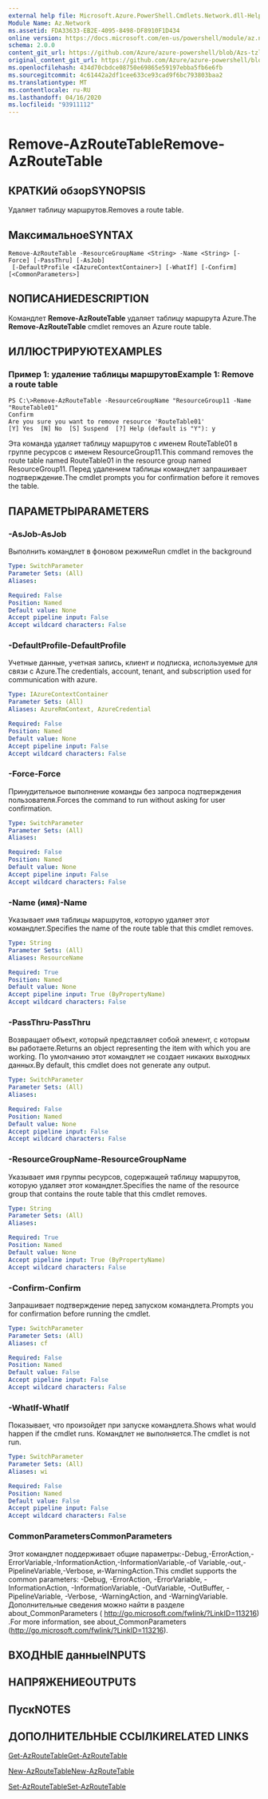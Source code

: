 ```yaml
---
external help file: Microsoft.Azure.PowerShell.Cmdlets.Network.dll-Help.xml
Module Name: Az.Network
ms.assetid: FDA33633-EB2E-4095-8498-DF8910F1D434
online version: https://docs.microsoft.com/en-us/powershell/module/az.network/remove-azroutetable
schema: 2.0.0
content_git_url: https://github.com/Azure/azure-powershell/blob/Azs-tzl/src/Network/Network/help/Remove-AzRouteTable.md
original_content_git_url: https://github.com/Azure/azure-powershell/blob/Azs-tzl/src/Network/Network/help/Remove-AzRouteTable.md
ms.openlocfilehash: 434d70cbdce08750e69865e59197ebba5fb6e6fb
ms.sourcegitcommit: 4c61442a2df1cee633ce93cad9f6bc793803baa2
ms.translationtype: MT
ms.contentlocale: ru-RU
ms.lasthandoff: 04/16/2020
ms.locfileid: "93911112"
---
```

# <span data-ttu-id="4c2e4-101">Remove-AzRouteTable</span><span class="sxs-lookup"><span data-stu-id="4c2e4-101">Remove-AzRouteTable</span></span>

## <span data-ttu-id="4c2e4-102">КРАТКИй обзор</span><span class="sxs-lookup"><span data-stu-id="4c2e4-102">SYNOPSIS</span></span>
<span data-ttu-id="4c2e4-103">Удаляет таблицу маршрутов.</span><span class="sxs-lookup"><span data-stu-id="4c2e4-103">Removes a route table.</span></span>

## <span data-ttu-id="4c2e4-104">Максимальное</span><span class="sxs-lookup"><span data-stu-id="4c2e4-104">SYNTAX</span></span>

```
Remove-AzRouteTable -ResourceGroupName <String> -Name <String> [-Force] [-PassThru] [-AsJob]
 [-DefaultProfile <IAzureContextContainer>] [-WhatIf] [-Confirm] [<CommonParameters>]
```

## <span data-ttu-id="4c2e4-105">NОПИСАНИЕ</span><span class="sxs-lookup"><span data-stu-id="4c2e4-105">DESCRIPTION</span></span>
<span data-ttu-id="4c2e4-106">Командлет **Remove-AzRouteTable** удаляет таблицу маршрута Azure.</span><span class="sxs-lookup"><span data-stu-id="4c2e4-106">The **Remove-AzRouteTable** cmdlet removes an Azure route table.</span></span>

## <span data-ttu-id="4c2e4-107">ИЛЛЮСТРИРУЮТ</span><span class="sxs-lookup"><span data-stu-id="4c2e4-107">EXAMPLES</span></span>

### <span data-ttu-id="4c2e4-108">Пример 1: удаление таблицы маршрутов</span><span class="sxs-lookup"><span data-stu-id="4c2e4-108">Example 1: Remove a route table</span></span>
```
PS C:\>Remove-AzRouteTable -ResourceGroupName "ResourceGroup11 -Name "RouteTable01"
Confirm
Are you sure you want to remove resource 'RouteTable01'
[Y] Yes  [N] No  [S] Suspend  [?] Help (default is "Y"): y
```

<span data-ttu-id="4c2e4-109">Эта команда удаляет таблицу маршрутов с именем RouteTable01 в группе ресурсов с именем ResourceGroup11.</span><span class="sxs-lookup"><span data-stu-id="4c2e4-109">This command removes the route table named RouteTable01 in the resource group named ResourceGroup11.</span></span>
<span data-ttu-id="4c2e4-110">Перед удалением таблицы командлет запрашивает подтверждение.</span><span class="sxs-lookup"><span data-stu-id="4c2e4-110">The cmdlet prompts you for confirmation before it removes the table.</span></span>

## <span data-ttu-id="4c2e4-111">ПАРАМЕТРЫ</span><span class="sxs-lookup"><span data-stu-id="4c2e4-111">PARAMETERS</span></span>

### <span data-ttu-id="4c2e4-112">-AsJob</span><span class="sxs-lookup"><span data-stu-id="4c2e4-112">-AsJob</span></span>
<span data-ttu-id="4c2e4-113">Выполнить командлет в фоновом режиме</span><span class="sxs-lookup"><span data-stu-id="4c2e4-113">Run cmdlet in the background</span></span>

```yaml
Type: SwitchParameter
Parameter Sets: (All)
Aliases: 

Required: False
Position: Named
Default value: None
Accept pipeline input: False
Accept wildcard characters: False
```

### <span data-ttu-id="4c2e4-114">-DefaultProfile</span><span class="sxs-lookup"><span data-stu-id="4c2e4-114">-DefaultProfile</span></span>
<span data-ttu-id="4c2e4-115">Учетные данные, учетная запись, клиент и подписка, используемые для связи с Azure.</span><span class="sxs-lookup"><span data-stu-id="4c2e4-115">The credentials, account, tenant, and subscription used for communication with azure.</span></span>

```yaml
Type: IAzureContextContainer
Parameter Sets: (All)
Aliases: AzureRmContext, AzureCredential

Required: False
Position: Named
Default value: None
Accept pipeline input: False
Accept wildcard characters: False
```

### <span data-ttu-id="4c2e4-116">-Force</span><span class="sxs-lookup"><span data-stu-id="4c2e4-116">-Force</span></span>
<span data-ttu-id="4c2e4-117">Принудительное выполнение команды без запроса подтверждения пользователя.</span><span class="sxs-lookup"><span data-stu-id="4c2e4-117">Forces the command to run without asking for user confirmation.</span></span>

```yaml
Type: SwitchParameter
Parameter Sets: (All)
Aliases: 

Required: False
Position: Named
Default value: None
Accept pipeline input: False
Accept wildcard characters: False
```

### <span data-ttu-id="4c2e4-118">-Name (имя)</span><span class="sxs-lookup"><span data-stu-id="4c2e4-118">-Name</span></span>
<span data-ttu-id="4c2e4-119">Указывает имя таблицы маршрутов, которую удаляет этот командлет.</span><span class="sxs-lookup"><span data-stu-id="4c2e4-119">Specifies the name of the route table that this cmdlet removes.</span></span>

```yaml
Type: String
Parameter Sets: (All)
Aliases: ResourceName

Required: True
Position: Named
Default value: None
Accept pipeline input: True (ByPropertyName)
Accept wildcard characters: False
```

### <span data-ttu-id="4c2e4-120">-PassThru</span><span class="sxs-lookup"><span data-stu-id="4c2e4-120">-PassThru</span></span>
<span data-ttu-id="4c2e4-121">Возвращает объект, который представляет собой элемент, с которым вы работаете.</span><span class="sxs-lookup"><span data-stu-id="4c2e4-121">Returns an object representing the item with which you are working.</span></span>
<span data-ttu-id="4c2e4-122">По умолчанию этот командлет не создает никаких выходных данных.</span><span class="sxs-lookup"><span data-stu-id="4c2e4-122">By default, this cmdlet does not generate any output.</span></span>

```yaml
Type: SwitchParameter
Parameter Sets: (All)
Aliases: 

Required: False
Position: Named
Default value: None
Accept pipeline input: False
Accept wildcard characters: False
```

### <span data-ttu-id="4c2e4-123">-ResourceGroupName</span><span class="sxs-lookup"><span data-stu-id="4c2e4-123">-ResourceGroupName</span></span>
<span data-ttu-id="4c2e4-124">Указывает имя группы ресурсов, содержащей таблицу маршрутов, которую удаляет этот командлет.</span><span class="sxs-lookup"><span data-stu-id="4c2e4-124">Specifies the name of the resource group that contains the route table that this cmdlet removes.</span></span>

```yaml
Type: String
Parameter Sets: (All)
Aliases: 

Required: True
Position: Named
Default value: None
Accept pipeline input: True (ByPropertyName)
Accept wildcard characters: False
```

### <span data-ttu-id="4c2e4-125">-Confirm</span><span class="sxs-lookup"><span data-stu-id="4c2e4-125">-Confirm</span></span>
<span data-ttu-id="4c2e4-126">Запрашивает подтверждение перед запуском командлета.</span><span class="sxs-lookup"><span data-stu-id="4c2e4-126">Prompts you for confirmation before running the cmdlet.</span></span>

```yaml
Type: SwitchParameter
Parameter Sets: (All)
Aliases: cf

Required: False
Position: Named
Default value: False
Accept pipeline input: False
Accept wildcard characters: False
```

### <span data-ttu-id="4c2e4-127">-WhatIf</span><span class="sxs-lookup"><span data-stu-id="4c2e4-127">-WhatIf</span></span>
<span data-ttu-id="4c2e4-128">Показывает, что произойдет при запуске командлета.</span><span class="sxs-lookup"><span data-stu-id="4c2e4-128">Shows what would happen if the cmdlet runs.</span></span>
<span data-ttu-id="4c2e4-129">Командлет не выполняется.</span><span class="sxs-lookup"><span data-stu-id="4c2e4-129">The cmdlet is not run.</span></span>

```yaml
Type: SwitchParameter
Parameter Sets: (All)
Aliases: wi

Required: False
Position: Named
Default value: False
Accept pipeline input: False
Accept wildcard characters: False
```

### <span data-ttu-id="4c2e4-130">CommonParameters</span><span class="sxs-lookup"><span data-stu-id="4c2e4-130">CommonParameters</span></span>
<span data-ttu-id="4c2e4-131">Этот командлет поддерживает общие параметры:-Debug,-ErrorAction,-ErrorVariable,-InformationAction,-InformationVariable,-of Variable,-out,-PipelineVariable,-Verbose, и-WarningAction.</span><span class="sxs-lookup"><span data-stu-id="4c2e4-131">This cmdlet supports the common parameters: -Debug, -ErrorAction, -ErrorVariable, -InformationAction, -InformationVariable, -OutVariable, -OutBuffer, -PipelineVariable, -Verbose, -WarningAction, and -WarningVariable.</span></span> <span data-ttu-id="4c2e4-132">Дополнительные сведения можно найти в разделе about_CommonParameters ( http://go.microsoft.com/fwlink/?LinkID=113216) .</span><span class="sxs-lookup"><span data-stu-id="4c2e4-132">For more information, see about_CommonParameters (http://go.microsoft.com/fwlink/?LinkID=113216).</span></span>

## <span data-ttu-id="4c2e4-133">ВХОДНЫЕ данные</span><span class="sxs-lookup"><span data-stu-id="4c2e4-133">INPUTS</span></span>

## <span data-ttu-id="4c2e4-134">НАПРЯЖЕНИЕ</span><span class="sxs-lookup"><span data-stu-id="4c2e4-134">OUTPUTS</span></span>

## <span data-ttu-id="4c2e4-135">Пуск</span><span class="sxs-lookup"><span data-stu-id="4c2e4-135">NOTES</span></span>

## <span data-ttu-id="4c2e4-136">ДОПОЛНИТЕЛЬНЫЕ ССЫЛКИ</span><span class="sxs-lookup"><span data-stu-id="4c2e4-136">RELATED LINKS</span></span>

[<span data-ttu-id="4c2e4-137">Get-AzRouteTable</span><span class="sxs-lookup"><span data-stu-id="4c2e4-137">Get-AzRouteTable</span></span>](./Get-AzRouteTable.md)

[<span data-ttu-id="4c2e4-138">New-AzRouteTable</span><span class="sxs-lookup"><span data-stu-id="4c2e4-138">New-AzRouteTable</span></span>](./New-AzRouteTable.md)

[<span data-ttu-id="4c2e4-139">Set-AzRouteTable</span><span class="sxs-lookup"><span data-stu-id="4c2e4-139">Set-AzRouteTable</span></span>](./Set-AzRouteTable.md)


